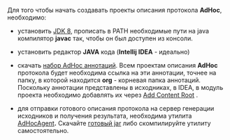Для того чтобы начать создавать проекты описания протокола **AdHoc**, необходимо:

-   установить [JDK
    8](https://www.oracle.com/technetwork/java/javase/downloads/jdk8-downloads-2133151.html),
    прописать в PATH необходимые пути на java компилятор **javac** так, чтобы он
    был доступен из консоли.

-   установить редактор **JAVA** кода (**Intellij IDEA** - идеально)

-   скачать [набор AdHoc
    аннотаций](https://github.com/cheblin/AdHoc-protocol/tree/master/org/unirail/AdHoc).
    Всем проектам описания **AdHoc** протокола будет необходима ссылка на эти
    аннотации, точнее на папку, в которой находится **org** - корневая папка аннотаций.
    Поскольку аннотации представлены в исходниках, в IDEA, в модуль проекта
    необходимо добавлять их через [Add Content
    Root](https://www.jetbrains.com/help/idea/content-roots.html) .

-   для отправки готового описания протокола на сервер генерации исходников и
    получения результата, необходима утилита
    [AdHocAgent](https://github.com/cheblin/AdHocAgent)**.** Скачайте [готовый
    jar](https://github.com/cheblin/AdHocAgent/tree/master/bin) либо
    скомпилируйте утилиту самостоятельно.
